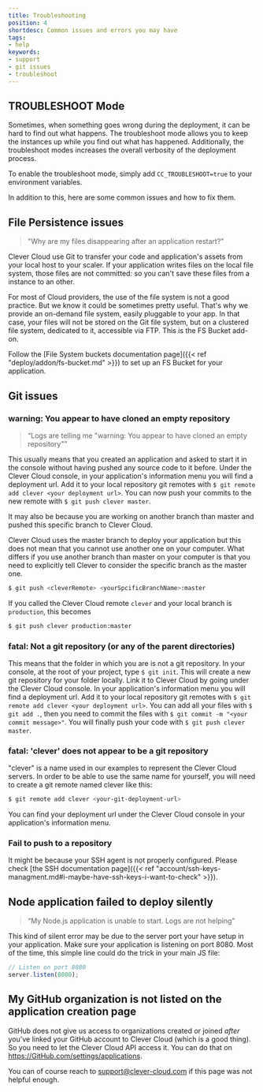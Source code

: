 ```yaml
---
title: Troubleshooting
position: 4
shortdesc: Common issues and errors you may have
tags:
- help
keywords:
- support
- git issues
- troubleshoot
---
```


## TROUBLESHOOT Mode

Sometimes, when something goes wrong during the deployment, it can be hard to find out what happens. The troubleshoot mode allows you to keep the instances up while you find out what has happened.
Additionally, the troubleshoot modes increases the overall verbosity of the deployment process.

To enable the troubleshoot mode, simply add `CC_TROUBLESHOOT=true` to your environment variables.


In addition to this, here are some common issues and how to fix them.

## File Persistence issues

> "Why are my files disappearing after an application restart?”

Clever Cloud use Git to transfer your code and application's assets from your local host to your scaler. If your application writes files on the local file system, those files are not committed: so you can't save these files from a instance to an other.

For most of Cloud providers, the use of the file system is not a good practice. But we know it could be sometimes pretty useful. That's why we provide an on-demand file system, easily pluggable to your app. In that case, your files will not be stored on the Git file system, but on a clustered file system, dedicated to it, accessible via FTP. This is the FS Bucket add-on.

Follow the [File System buckets documentation page]({{< ref "deploy/addon/fs-bucket.md" >}}) to set up an FS Bucket for your application.


## Git issues
### warning: You appear to have cloned an empty repository

> “Logs are telling me \"warning: You appear to have cloned an empty repository\"”

This usually means that you created an application and asked to start it in the console without having pushed any source code to it before. 
Under the Clever Cloud console, in your application's information menu you will find a deployment url. Add it to your local repository git remotes with `$ git remote add clever <your deployment url>`. 
You can now push your commits to the new remote with `$ git push clever master`.

It may also be because you are working on another branch than master and pushed this specific branch to Clever Cloud.

Clever Cloud uses the master branch to deploy your application but this does not mean that you cannot use another one on your computer.
What differs if you use another branch than master on your computer is that you need to explicitly tell Clever to consider the specific branch as the master one.

```bash
$ git push <cleverRemote> <yourSpcificBranchName>:master
```

If you called the Clever Cloud remote `clever` and your local branch is `production`, this becomes

```bash
$ git push clever production:master
```


### fatal: Not a git repository (or any of the parent directories)

This means that the folder in which you are is not a git repository.
In your console, at the root of your project, type `$ git init`. This will create a new git repository for your folder locally. Link it to Clever Cloud by going under the Clever Cloud console. In your application's information menu you will find a deployment url. Add it to your local repository git remotes with `$ git remote add clever <your deployment url>`.
You can add all your files with `$ git add .`, then you need to commit the files with `$ git commit -m "<your commit message>"`.
You will finally push your code with `$ git push clever master`.

### fatal: 'clever' does not appear to be a git repository

"clever" is a name used in our examples to represent the Clever Cloud servers.
In order to be able to use the same name for yourself, you will need to create a git remote named clever like this:

```bash
$ git remote add clever <your-git-deployment-url>
```

You can find your deployment url under the Clever Cloud console in your application's information menu.

### Fail to push to a repository

It might be because your SSH agent is not properly configured. Please check [the SSH documentation page]({{< ref "account/ssh-keys-managment.md#i-maybe-have-ssh-keys-i-want-to-check" >}}).

## Node application failed to deploy silently

> “My Node.js application is unable to start. Logs are not helping”

This kind of silent error may be due to the server port your have setup in your application. Make sure your application is listening on port 8080.
Most of the time, this simple line could do the trick in your main JS file:

```javascript
// Listen on port 8080
server.listen(8080);
```

## My GitHub organization is not listed on the application creation page

GitHub does not give us access to organizations created or joined *after* you've linked your GitHub account to Clever Cloud (which is a good thing). So you need to let the Clever Cloud API access it. You can do that on <https://GitHub.com/settings/applications>.

You can of course reach to support@clever-cloud.com if this page was not helpful enough.



